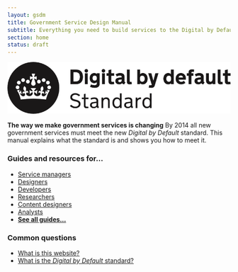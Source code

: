 ```yaml
---
layout: gsdm
title: Government Service Design Manual
subtitle: Everything you need to build services to the Digital by Default standard
section: home
status: draft
---
```


<div class="dbd-promo">
  <a href="/digital-by-default"><img src="/assets/images/DbD-kitemark.png" alt="Read the Digital by Default standard" /></a>
  <p>
    <strong>The way we make government services is changing</strong>
    By 2014 all new government services must meet the new <em>Digital by Default</em> standard.
    This manual explains what the standard is and shows you how to meet it.
  </p> 
</div>

<div class="home-page-promos">
  <div class="topic">
    <h3>Guides and resources for...</h3>
    <ul>
      <li><a href="/service-managers">Service managers</a></li>
      <li><a href="/designers">Designers</a></li>
      <li><a href="/developers">Developers</a></li>
      <li><a href="/researchers">Researchers</a></li>
      <li><a href="/content-designers">Content designers</a></li>
      <li><a href="/analysts">Analysts</a></li>
      <li><a href="/all-guides"><strong>See all guides...</strong></a></li>
    </ul>
  </div>
  <div class="topic">
    <h3>Common questions</h3>
    <ul>
      <li><a href="/about">What is this website?</a></li>
      <li><a href="/digital-by-default">What is the <em>Digital by Default</em> standard?</a></li>
    </ul>
  </div>
</div>

<!--
<div class="topic">
  <h3>Getting started</h3>
  <ul>
      <li><a href="/digital-by-default"><span class="title">The Digital by Default standard</span><span class="description">  All new government services must meet this standard by 2014</span></a></li>
      <li><a href="/guides-and-toolkits/building-a-team/servicemanager.html"><span class="title">Service managers</span><span class="description">  What they do, and how to be a good one</span></a></li>
      <li><a href="/guides-and-toolkits/phases"><span class="title">Service development phases</span><span class="description">  How a Digital by Default project is structured</span></a></li>
      <li><a href="/guides-and-toolkits/building-a-team/"><span class="title">Building a team</span><span class="description">  Who to hire, your working environment and what your team should look like</span></a></li>
      <li><a href="/guides-and-toolkits/working-in-an-agile-way/"><span class="title">Working in an agile way</span><span class="description">  What it is, why it works and how to do it</span></a></li>
  </ul>
</div>
<div class="topic">
<h3>Understanding your audience</h3>
  <ul>
      <li><a href="/guides-and-toolkits/understanding-your-users/"><span class="title">Understanding your users</span><span class="description">  User needs, user research, user feedback</span></a></li>
      <li><a href="/guides-and-toolkits/accessibility"><span class="title">Accessibility</span><span class="description">  How to make your service acessible to all</span></a></li>
      <li><a href="/guides-and-toolkits/assisted-digital"><span class="title">Assisted digital</span><span class="description">  Reaching people who struggle with digital channels</span></a></li>
      <li><a href="/guides-and-toolkits/designing-your-service/browsercompatibility.html"><span class="title">Browsers and devices</span><span class="description">  Which ones to support, and how to do it</span></a></li>
  </ul>
</div>
<div class="topic">
<h3>Understanding security and the law</h3>
<ul>
    <li><a href="/guides-and-toolkits/information-security"><span class="title">Information security</span><span class="description">  Collecting information, security principles, logins...</span></a></li>
    <li><a href="/guides-and-toolkits/legal-processes"><span class="title">Legal processes</span><span class="description"> Impact assessments, legislation, security</span></a></li>
</ul>
</div>
<div class="topic">
<h3>Designing and building your service</h3>
  <ul>
    <li><a href="/guides-and-toolkits/designing-your-service/designprinciples.html"><span class="title">Service design principles</span><span class="description">The ten principles that government services should follow</span></a></li>
    <li><a href="/guides-and-toolkits/designing-your-service"><span class="title">Designing your service</span><span class="description">Design patterns, templates, typography, colour palettes...</span></a></li>
    <li><a href="/guides-and-toolkits/copy-and-content"><span class="title">Copy and content</span><span class="description">  How to write for GOV.UK and the GOV.UK style guide</span></a></li>
      <li><a href="/guides-and-toolkits/technical-architecture"><span class="title">Technical architecture</span><span class="description">  Writing and testing code, cookies, performance and load...</span></a></li>
      <li><a href="/guides-and-toolkits/apis/"><span class="title">APIs</span><span class="description">Producing and consuming APIs and a list of available government APIs.</span></a></li>
    </ul>
</div>
<div class="topic">
<h3>Maintaining and improving your service</h3>
  <ul>
      <li><a href="/guides-and-toolkits/maintaining-services"><span class="title">Maintaining your service</span><span class="description">  Improving conversion rates, updating software,  responding to feedback</span></a></li>
      <li><a href="/guides-and-toolkits/monitoring-performance"><span class="title">Monitoring performance</span><span class="description">  Analytics, KPIs</span></a></li>
  </ul>
</div>
-->
